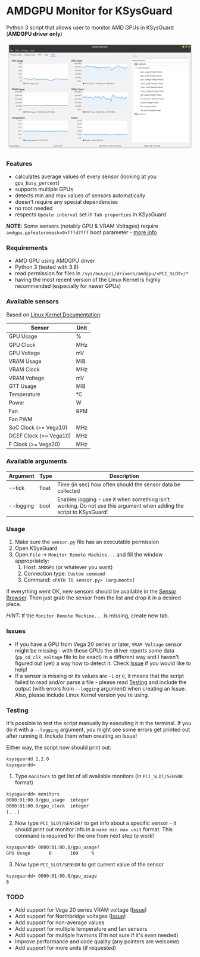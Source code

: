 # AMDGPU Monitor for KSysGuard

Python 3 script that allows user to monitor AMD GPUs in KSysGuard (**AMDGPU driver only**)

![Screenshot](/screenshot.png)

### Features

-   calculates average values of every sensor (looking at you `gpu_busy_percent`)
-   supports multiple GPUs
-   detects min and max values of sensors automatically
-   doesn't require any special dependencies
-   no root needed
-   respects `Update interval` set in `Tab properties` in KSysGuard

**NOTE:** Some sensors (notably GPU & VRAM Voltages) require `amdgpu.ppfeaturemask=0xfffd7fff` boot parameter - [more info](https://wiki.archlinux.org/index.php/AMDGPU#Overclocking)

### Requirements

-   AMD GPU using AMDGPU driver
-   Python 3 (tested with 3.8)
-   read permission for files in `/sys/bus/pci/drivers/amdgpu/<PCI_SLOT>/*`
-   having the most recent version of the Linux Kernel is highly recommended (especially for newer GPUs)

### Available sensors

Based on [Linux Kernel Documentation](https://dri.freedesktop.org/docs/drm/gpu/amdgpu.html#gpu-power-thermal-controls-and-monitoring):

| Sensor                 | Unit |
| ---------------------- | ---- |
| GPU Usage              | %    |
| GPU Clock              | MHz  |
| GPU Voltage            | mV   |
| VRAM Usage             | MiB  |
| VRAM Clock             | MHz  |
| VRAM Voltage           | mV   |
| GTT Usage              | MiB  |
| Temperature            | °C   |
| Power                  | W    |
| Fan                    | RPM  |
| Fan PWM                |      |
| SoC Clock (>= Vega10)  | MHz  |
| DCEF Clock (>= Vega10) | MHz  |
| F Clock (>= Vega20)    | MHz  |

### Available arguments

| Argument  | Type  | Description                                                                                                          |
| --------- | ----- | -------------------------------------------------------------------------------------------------------------------- |
| --tick    | float | Time (in sec) how often should the sensor data be collected                                                          |
| --logging | bool  | Enables logging - use it when something isn't working. Do not use this argument when adding the script to KSysGuard! |

### Usage

1. Make sure the `sensor.py` file has an executable permission
2. Open KSysGuard
3. Open `File` -> `Monitor Remote Machine...` and fill the window appropriately:
    1. Host: `AMDGPU` (or whatever you want)
    2. Connection type: `Custom command`
    3. Command: `<PATH TO sensor.py> [arguments]`

If everything went OK, new sensors should be available in the [Sensor Browser](https://docs.kde.org/trunk5/en/kde-workspace/ksysguard/the-workspace.html#the-sensor-browser). Then just grab the sensor from the list and drop it in a desired place.

_HINT:_ If the `Monitor Remote Machine...` is missing, create new tab.

### Issues

-   If you have a GPU from Vega 20 series or later, `VRAM Voltage` sensor might be missing - with these GPUs the driver reports some data (`pp_od_clk_voltage` file to be exact) in a different way and I haven't figured out (yet) a way how to detect it. Check [Issue](https://github.com/PatrickSzela/ksysguard-amdgpu/issues/1) if you would like to help!
-   If a sensor is missing or its values are `-1` or `0`, it means that the script failed to read and/or parse a file - please read [Testing](#Testing) and include the output (with errors from `--logging` argument) when creating an Issue. Also, please include Linux Kernel version you're using.

### Testing

It's possible to test the script manually by executing it in the terminal. If you do it with a `--logging` argument, you might see some errors get printed out after running it. Include them when creating an Issue!

Either way, the script now should print out:

```
ksysguardd 1.2.0
ksysguardd>
```

1. Type `monitors` to get list of all available monitors (in `PCI_SLOT/SENSOR` format)

```
ksysguardd> monitors
0000:01:00.0/gpu_usage  integer
0000:01:00.0/gpu_clock  integer
[...]
```

2. Now type `PCI_SLOT/SENSOR?` to get info about a specific sensor - it should print out monitor info in a `name min max unit` format. This command is required for the one from next step to work!

```
ksysguardd> 0000:01:00.0/gpu_usage?
GPU Usage       0       100     %
```

3. Now type `PCI_SLOT/SENSOR` to get current value of the sensor

```
ksysguardd> 0000:01:00.0/gpu_usage
8
```

### TODO

-   Add support for Vega 20 series VRAM voltage ([Issue](https://github.com/PatrickSzela/ksysguard-amdgpu/issues/1))
-   Add support for Northbridge voltages ([Issue](https://github.com/PatrickSzela/ksysguard-amdgpu/issues/2))
-   Add support for non-average values
-   Add support for multiple temperature and fan sensors
-   Add support for multiple hwmons (I'm not sure if it's even needed)
-   Improve performance and code quality (any pointers are welcome)
-   Add support for more units (if requested)
